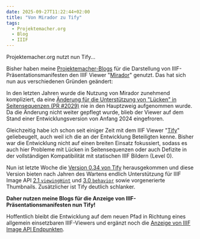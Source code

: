 ```yaml
---
date: 2025-09-27T11:22:44+02:00
title: "Von Mirador zu Tify"
tags:
  - Projektemacher.org
  - Blog
  - IIIF
---
```

Projektemacher.org nutzt nun Tify...
<!--more-->

Bisher haben meine [Projektemacher-Blogs](https://projektemacher.org/blogs/) für die Darstellung von IIIF-Präsentationsmanifesten den IIIF Viewer "[Mirador](https://projectmirador.org/)" genutzt. Das hat sich nun aus verschiedenen Gründen geändert:

In den letzten Jahren wurde die Nutzung von Mirador zunehmend kompliziert, da eine [Änderung für die Unterstützung von "Lücken" in Seitensequenzen (PR #2029)](https://github.com/ProjectMirador/mirador/pull/3029) nie in den Hauptzweig aufgenommen wurde. Da die Änderung nicht weiter gepflegt wurde, blieb der Viewer auf dem Stand einer Entwicklungsversion von Anfang 2024 eingefroren.

Gleichzeitig habe ich schon seit einiger Zeit mit dem IIIF Viewer "[Tify](https://tify.rocks/)" geliebeugelt, auch weil ich die an der Entwicklung Beteiligten kenne. Bisher war die Entwicklung nicht auf einen breiten Einsatz fokussiert, sodass es auch hier Probleme mit Lücken in Seitensequenzen oder auch Defizite in der vollständigen Kompatibilität mit statischen IIIF Bildern (Level 0).

Nun ist letzte Woche die [Version 0.34 von Tify](https://github.com/tify-iiif-viewer/tify/releases/tag/v0.34.0) herausgekommen und diese Version bieten nach Jahren des Wartens endlich Unterstützung für IIIF Image API [2.1 `viewingHint`](https://iiif.io/api/presentation/2.1/#viewinghint) und [3.0 `behavior`](https://iiif.io/api/presentation/3.0/#behavior) sowie vorgenerierte Thumbnails. Zusätzlicher ist Tify deutlich schlanker.

**Daher nutzen meine Blogs für die Anzeige von IIIF-Präsentationsmanifesten nun Tify!**

Hoffentlich bleibt die Entwicklung auf dem neuen Pfad in Richtung eines allgemein einsetzbaren IIIF-Viewers und ergänzt noch die [Anzeige von IIIF Image API Endpunkten](https://github.com/tify-iiif-viewer/tify/issues/129).
